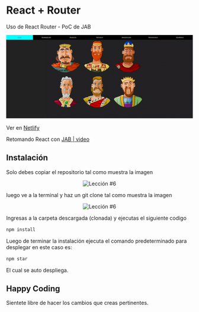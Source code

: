 # React + Router

Uso de React Router - PoC de JAB

<p align="center">
  <img src="public\reacrRouter.gif" alt="Lección #9" />
</p>

Ver en [Netlify](reactt-routerr.netlify.app)

Retomando React con [JAB | video](https://www.youtube.com/watch?v=Ihn2vV0cbDQ&list=PLRM7PpbqqStKo-NiCuzuYwewZmd9b-EZ9&index=7)

## Instalación

Solo debes copiar el repositorio tal como muestra la imagen

<p align="center">
  <img src="https://i.ibb.co/CPp0nX5/copiar-repo.gif" alt="Lección #6" />
</p>

luego ve a la terminal y haz un git clone tal como muestra la imagen


<p align="center">
  <img src="https://i.ibb.co/Z63C7mf/clonar-repo-1.gif" alt="Lección #6" />
</p>

Ingresas a la carpeta descargada (clonada) y ejecutas el siguiente codigo

```bash
npm install
```

Luego de terminar la instalación ejecuta el comando predeterminado para desplegar en este caso es:

```bash
npm star
```

El cual se auto despliega.

## Happy Coding

Sientete libre de hacer los cambios que creas pertinentes.
